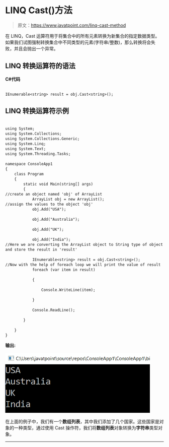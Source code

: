 # LINQ Cast()方法

> 原文：<https://www.javatpoint.com/linq-cast-method>

在 LINQ，Cast 运算符用于将集合中的所有元素转换为新集合的指定数据类型。如果我们试图强制转换集合中不同类型的元素(字符串/整数)，那么转换将会失败，并且会抛出一个异常。

## LINQ 转换运算符的语法

**C#代码**

```

IEnumerable<string> result = obj.Cast<string>();

```

## LINQ 转换运算符示例

```

using System;
using System.Collections;
using System.Collections.Generic;
using System.Linq;
using System.Text;
using System.Threading.Tasks;

namespace ConsoleApp1
{
    class Program
    {
        static void Main(string[] args)
        {
//create an object named 'obj' of ArrayList 
            ArrayList obj = new ArrayList();
//assign the values to the object 'obj' 
            obj.Add("USA");

            obj.Add("Australia");

            obj.Add("UK");

            obj.Add("India");
//Here we are converting the ArrayList object to String type of object and store the result in 'result'

            IEnumerable<string> result = obj.Cast<string>();
//Now with the help of foreach loop we will print the value of result
            foreach (var item in result)

            {

                Console.WriteLine(item);

            }

            Console.ReadLine();

        }

    }
}

```

**输出:**

![LINQ Cast() Method](img/74009582d4ac5a7b0469716c697d729b.png)

在上面的例子中，我们有一个**数组列表**，其中我们添加了几个国家。这些国家是对象的一种类型，通过使用 Cast 操作符，我们将**数组列表**对象转换为**字符串**类型对象。

* * *